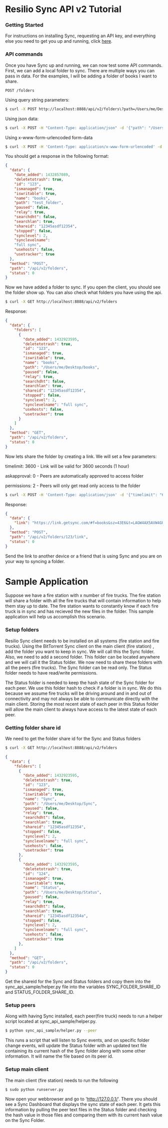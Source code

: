 # Resilio Sync API v2 Tutorial

### Getting Started
For instructions on installing Sync, requesting an API key, and everything else you need to get you up and running, click [here](http://www.getsync.com/api/getting-started).

### API commands
Once you have Sync up and running, we can now test some API commands. First, we can add a local folder to sync. There are multiple ways you can pass in data. For the examples, I will be adding a folder of books I want to share.
```
POST /folders
```

Using query string parameters:
```sh
$ curl -X POST http://localhost:8888/api/v2/folders\?path=/Users/me/Desktop/books
```

Using json data:
```sh
$ curl -X POST -H "Content-Type: application/json" -d '{"path": "/Users/me/Desktop/books"}' http://localhost:8888/api/v2/folders
```

Using x-www-form-urlencoded form-data
```sh
$ curl -X POST -H 'Content-Type: application/x-www-form-urlencoded' -d "path=/Users/me/Desktop/books"  http://localhost:8888/api/v2/folders
```

You should get a response in the following format:
```json
{
  "data": {
    "date_added": 1432857089,
    "deletetotrash": true,
    "id": "123",
    "ismanaged": true,
    "iswritable": true,
    "name": "books",
    "path": "test_folder",
    "paused": false,
    "relay": true,
    "searchdht": false,
    "searchlan": true,
    "shareid": "12345asdf12354",
    "stopped": false,
    "synclevel": 2,
    "synclevelname":
    "full sync",
    "usehosts": false,
    "usetracker": true
  },
  "method": "POST",
  "path": "/api/v2/folders",
  "status": 0
}
```

Now we have added a folder to sync. If you open the client, you should see the folder show up. You can also check what folders you have using the api.

```sh
$ curl -X GET http://localhost:8888/api/v2/folders
```

Response:
```json
{
  "data": {
    "folders": [
      {
        "date_added": 1432923595,
        "deletetotrash": true,
        "id": "123",
        "ismanaged": true,
        "iswritable": true,
        "name": "books",
        "path": "/Users/me/Desktop/books",
        "paused": false,
        "relay": true,
        "searchdht": false,
        "searchlan": true,
        "shareid": "12345asdf12354",
        "stopped": false,
        "synclevel": 2,
        "synclevelname": "full sync",
        "usehosts": false,
        "usetracker": true
      }
    ]
  },
  "method": "GET",
  "path": "/api/v2/folders",
  "status": 0
}
```

Now lets share the folder by creating a link. We will set a few parameters:

timelimit: 3600 - Link will be valid for 3600 seconds (1 hour)

askapproval: 0 - Peers are automatically approved to access folder

permissions: 2 - Peers will only get read only access to the folder

```sh
$ curl -X POST -H 'Content-Type: application/json' -d '{"timelimit": "60", "askapproval": 0, "permissions": 2}' http://localhost:8888/api/v2/folders/123/link
```

Response:
```json
{
  "data": {
    "link": "https://link.getsync.com/#f=books&sz=43E6&t=LAGW4AX5AVW4GUO3SL27890&v=2.1"
  },
  "method": "POST",
  "path": "/api/v2/folders/123/link",
  "status": 0
}
```

Send the link to another device or a friend that is using Sync and you are on your way to syncing a folder.

# Sample Application
Suppose we have a fire station with x number of fire trucks. The fire station will share a folder with all the fire trucks that will contain information to help them stay up to date. The fire station wants to constantly know if each fire truck is in sync and has recieved the new files in the folder. This sample application will help us accomplish this scenario.

### Setup folders
Resilio Sync client needs to be installed on all systems (fire station and fire trucks). Using the BitTorrent Sync client on the main client (fire station) , add the folder you want to keep in sync. We will call this the Sync folder. Also, we need to add a second folder. This folder can be located anywhere and we will call it the Status folder. We now need to share these folders with all the peers (fire trucks). The Sync folder can be read only. The Status folder needs to have read/write permissions.

The Status folder is needed to keep the hash state of the Sync folder for each peer. We use this folder hash to check if a folder is in sync. We do this because we assume fire trucks will be driving around and in and out of connectivity and may not always be able to communicate directly with the main client. Storing the most recent state of each peer in this Status folder will allow the main client to always have access to the latest state of each peer.

### Getting folder share id
We need to get the folder share id for the Sync and Status folders
```sh
$ curl -X GET http://localhost:8888/api/v2/folders
```
```json
{
  "data": {
    "folders": [
      {
        "date_added": 1432923595,
        "deletetotrash": true,
        "id": "123",
        "ismanaged": true,
        "iswritable": true,
        "name": "Sync",
        "path": "/Users/me/Desktop/Sync",
        "paused": false,
        "relay": true,
        "searchdht": false,
        "searchlan": true,
        "shareid": "12345asdf12354",
        "stopped": false,
        "synclevel": 2,
        "synclevelname": "full sync",
        "usehosts": false,
        "usetracker": true
      },
      {
        "date_added": 1432923595,
        "deletetotrash": true,
        "id": "124",
        "ismanaged": true,
        "iswritable": true,
        "name": "Status",
        "path": "/Users/me/Desktop/Status",
        "paused": false,
        "relay": true,
        "searchdht": false,
        "searchlan": true,
        "shareid": "12345asdf12354a",
        "stopped": false,
        "synclevel": 2,
        "synclevelname": "full sync",
        "usehosts": false,
        "usetracker": true
      },      
    ]
  },
  "method": "GET",
  "path": "/api/v2/folders",
  "status": 0
}
```
Get the shareid for the Sync and Status folders and copy them into the sync_api_sample/helper.py file into the variables SYNC_FOLDER_SHARE_ID and STATUS_FOLDER_SHARE_ID.

### Setup peers
Along with having Sync installed, each peer(fire truck) needs to run a helper script located at sync_api_sample/helper.py.
```sh
$ python sync_api_sample/helper.py --peer
```
This runs a script that will listen to Sync events, and on specific folder change events, will update the Status folder with an updated text file containing its current hash of the Sync folder along with some other information. It will name the file based on its peer id.

### Setup main client
The main client (fire station) needs to run the following
```sh
$ sudo python runserver.py
```
Now open your webbrowser and go to 'http://127.0.0.1/'. There you should see a Sync Dashboard that displays the sync state of each peer. It gets this information by pulling the peer text files in the Status folder and checking the hash value in those files and comparing them with its current hash value on the Sync Folder.
